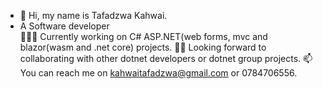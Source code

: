 - 👋 Hi, my name is Tafadzwa Kahwai.
- 
    A Software developer                                                                                                                                                                                                       
👨🏾‍💻 Currently working on C# ASP.NET(web forms, mvc and blazor(wasm and .net core) projects.
✌🏾 Looking forward to collaborating with other dotnet developers or dotnet group projects.
📫 You can reach me on kahwaitafadzwa@gmail.com or 0784706556.
<!---
tafadzwaonline/tafadzwaonline is a ✨ special ✨ repository because its `README.md` (this file) appears on your GitHub profile.
You can click the Preview link to take a look at your changes.
--->
